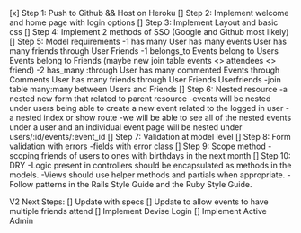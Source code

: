 [x] Step 1: Push to Github && Host on Heroku
[]  Step 2: Implement welcome and home page with login options
[]  Step 3: Implement Layout and basic css
[]  Step 4: Implement 2 methods of SSO (Google and Github most likely)
[]  Step 5: Model requirements
        -1 has many
                User has many events
                User has many friends through User Friends
        -1 belongs_to
                Events belong to Users
                Events belong to Friends (maybe new join table events <> attendees <> friend)
        -2 has_many :through
            User has many commented Events through Comments
            User has many friends through User Friends Userfriends
                -join table many:many between Users and Friends
[]  Step 6: Nested resource
        -a nested new form that related to parent resource
                -events will be nested under users being able to create a new event related to the logged in user
        -a nested index or show route
                -we will be able to see all of the nested events under a user and an individual event page will be nested under users/:id/events/:event_id
[]  Step 7: Validation at model level
[]  Step 8: Form validation with errors
        -fields with error class
[]  Step 9: Scope method
        -scoping friends of users to ones with birthdays in the next month
[]  Step 10: DRY
        -Logic present in controllers should be encapsulated as methods in the models.
        -Views should use helper methods and partials when appropriate.
        -Follow patterns in the Rails Style Guide and the Ruby Style Guide.

V2 Next Steps:
[] Update with specs
[] Update to allow events to have multiple friends attend
[] Implement Devise Login
[] Implement Active Admin
